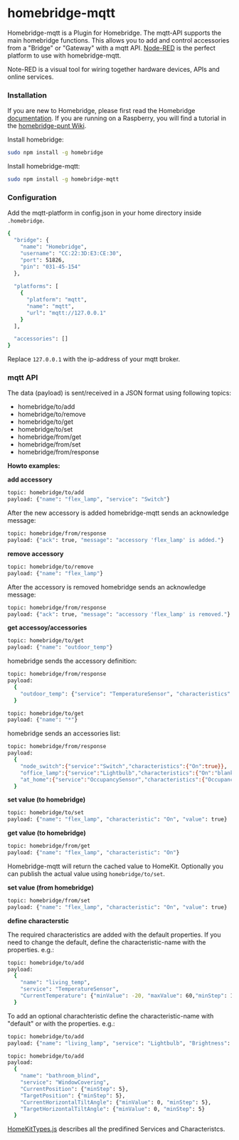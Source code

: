 # homebridge-mqtt
Homebridge-mqtt is a Plugin for Homebridge. The mqtt-API supports the main homebridge functions. This allows you to add and control accessories from a "Bridge" or "Gateway" with a mqtt API. [Node-RED](http://nodered.org/) is the perfect platform to use with homebridge-mqtt.

Note-RED is a visual tool for wiring together hardware devices, APIs and online services.

### Installation

If you are new to Homebridge, please first read the Homebridge [documentation](https://www.npmjs.com/package/homebridge).
If you are running on a Raspberry, you will find a tutorial in the [homebridge-punt Wiki](https://github.com/cflurin/homebridge-punt/wiki/Running-Homebridge-on-a-Raspberry-Pi).

Install homebridge:
```sh
sudo npm install -g homebridge
```
Install homebridge-mqtt:
```sh
sudo npm install -g homebridge-mqtt
```

### Configuration
Add the mqtt-platform in config.json in your home directory inside `.homebridge`.

```sh
{
  "bridge": {
    "name": "Homebridge",
    "username": "CC:22:3D:E3:CE:30",
    "port": 51826,
    "pin": "031-45-154"
  },
  
  "platforms": [
    {
      "platform": "mqtt",
      "name": "mqtt",
      "url": "mqtt://127.0.0.1"
    }
  ],           

  "accessories": []
}
```

Replace `127.0.0.1` with the ip-address of your mqtt broker.

### mqtt API

The data (payload) is sent/received in a JSON format using following topics:


* homebridge/to/add
* homebridge/to/remove
* homebridge/to/get
* homebridge/to/set
* homebridge/from/get
* homebridge/from/set
* homebridge/from/response


**Howto examples:**

**add accessory**

```sh
topic: homebridge/to/add
payload: {"name": "flex_lamp", "service": "Switch"}
```

After the new accessory is added homebridge-mqtt sends an acknowledge message:

```sh
topic: homebridge/from/response
payload: {"ack": true, "message": "accessory 'flex_lamp' is added."}
```

**remove accessory**

```sh
topic: homebridge/to/remove
payload: {"name": "flex_lamp"}
```

After the accessory is removed homebridge sends an acknowledge message:

```sh
topic: homebridge/from/response
payload: {"ack": true, "message": "accessory 'flex_lamp' is removed."}
```

**get accessoy/accessories**

```sh
topic: homebridge/to/get
payload: {"name": "outdoor_temp"}
```

homebridge sends the accessory definition:

```sh
topic: homebridge/from/response
payload:
  {
    "outdoor_temp": {"service": "TemperatureSensor", "characteristics": {"CurrentTemperature": "13.4"}}
  }
```

```sh
topic: homebridge/to/get
payload: {"name": "*"}
```

homebridge sends an accessories list:

```sh
topic: homebridge/from/response
payload:
  {
    "node_switch":{"service":"Switch","characteristics":{"On":true}},
    "office_lamp":{"service":"Lightbulb","characteristics":{"On":"blank","Brightness":65}},
    "at_home":{"service":"OccupancySensor","characteristics":{"OccupancyDetected":1}}
  }
```

**set value (to homebridge)**

```sh
topic: homebridge/to/set
payload: {"name": "flex_lamp", "characteristic": "On", "value": true}
```

**get value (to homebridge)**

```sh
topic: homebridge/from/get
payload: {"name": "flex_lamp", "characteristic": "On"}
```

Homebridge-mqtt will return the cached value to HomeKit. Optionally you can publish the actual value using
`homebridge/to/set`.

**set value (from homebridge)**

```sh
topic: homebridge/from/set
payload: {"name": "flex_lamp", "characteristic": "On", "value": true}
```

**define characterstic**

The required characteristics are added with the default properties. If you need to change the default, define the characteristic-name with the properties. e.g.:

```sh
topic: homebridge/to/add
payload:
  {
    "name": "living_temp",
    "service": "TemperatureSensor",
    "CurrentTemperature": {"minValue": -20, "maxValue": 60,"minStep": 1}
  }
```

To add an optional charachteristic define the characteristic-name with "default" or with the properties. e.g.:

```sh
topic: homebridge/to/add
payload: {"name": "living_lamp", "service": "Lightbulb", "Brightness": "default"}
```

```sh
topic: homebridge/to/add
payload:
  {
    "name": "bathroom_blind",
    "service": "WindowCovering",
    "CurrentPosition": {"minStep": 5},
    "TargetPosition": {"minStep": 5},
    "CurrentHorizontalTiltAngle": {"minValue": 0, "minStep": 5},
    "TargetHorizontalTiltAngle": {"minValue": 0, "minStep": 5}
  }

```

[HomeKitTypes.js](https://github.com/KhaosT/HAP-NodeJS/blob/master/lib/gen/HomeKitTypes.js) describes all the predifined Services and Characteristcs.

